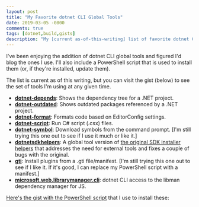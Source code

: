 ```yaml
---
layout: post
title: "My Favorite dotnet CLI Global Tools"
date: 2019-03-05 -0800
comments: true
tags: [dotnet,build,gists]
description: "My [current as-of-this-writing] list of favorite dotnet CLI global tools along with an installer script."
---
```


I've been enjoying the addition of dotnet CLI global tools and figured I'd blog the ones I use. I'll also include a PowerShell script that is used to install them (or, if they're installed, update them).

The list is current as of this writing, but you can visit the gist (below) to see the set of tools I'm using at any given time.

- [**dotnet-depends**](https://github.com/mholo65/depends): Shows the dependency tree for a .NET project.
- [**dotnet-outdated**](https://github.com/jerriep/dotnet-outdated): Shows outdated packages referenced by a .NET project.
- [**dotnet-format**](https://github.com/dotnet/format): Formats code based on EditorConfig settings.
- [**dotnet-script**](https://github.com/filipw/dotnet-script): Run C# script (.csx) files.
- [**dotnet-symbol**](https://github.com/dotnet/symstore): Download symbols from the command prompt. [I'm still trying this one out to see if I use it much or like it.]
- [**dotnetsdkhelpers**](https://github.com/jonstodle/DotNetSdkHelpers): A global tool version of [the original SDK installer helpers](https://github.com/faniereynders/dotnet-sdk-helpers) that addresses the need for external tools and fixes a couple of bugs with the original.
- [**gti**](https://github.com/shaun-h/gti): Install plugins from a .gti file/manifest. [I'm still trying this one out to see if I like it. If it's good, I can replace my PowerShell script with a manifest.]
- [**microsoft.web.librarymanager.cli**](https://github.com/aspnet/LibraryManager/wiki/Using-LibMan-CLI): dotnet CLI access to the libman dependency manager for JS.

[Here's the gist with the PowerShell script](https://gist.github.com/tillig/029d5294a4a50ce0ab0fd1e08322b5d0) that I use to install these:

<script src="https://gist.github.com/tillig/029d5294a4a50ce0ab0fd1e08322b5d0.js"></script>
